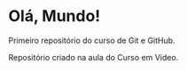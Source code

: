 # Olá, Mundo!
 Primeiro repositório do curso de Git e GitHub.

 Repositório criado na aula do Curso em Video.
